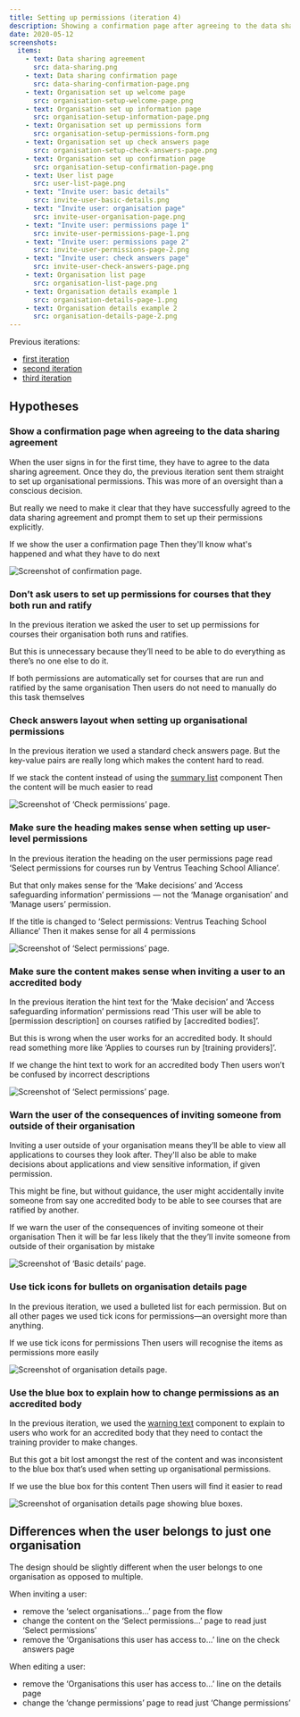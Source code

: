 ```yaml
---
title: Setting up permissions (iteration 4)
description: Showing a confirmation page after agreeing to the data sharing agreement, not asking users to setup permissions when they both run and ratify their courses, explaining the consequences of inviting someone from outside the organisation and various other content improvements.
date: 2020-05-12
screenshots:
  items:
    - text: Data sharing agreement
      src: data-sharing.png
    - text: Data sharing confirmation page
      src: data-sharing-confirmation-page.png
    - text: Organisation set up welcome page
      src: organisation-setup-welcome-page.png
    - text: Organisation set up information page
      src: organisation-setup-information-page.png
    - text: Organisation set up permissions form
      src: organisation-setup-permissions-form.png
    - text: Organisation set up check answers page
      src: organisation-setup-check-answers-page.png
    - text: Organisation set up confirmation page
      src: organisation-setup-confirmation-page.png
    - text: User list page
      src: user-list-page.png
    - text: "Invite user: basic details"
      src: invite-user-basic-details.png
    - text: "Invite user: organisation page"
      src: invite-user-organisation-page.png
    - text: "Invite user: permissions page 1"
      src: invite-user-permissions-page-1.png
    - text: "Invite user: permissions page 2"
      src: invite-user-permissions-page-2.png
    - text: "Invite user: check answers page"
      src: invite-user-check-answers-page.png
    - text: Organisation list page
      src: organisation-list-page.png
    - text: Organisation details example 1
      src: organisation-details-page-1.png
    - text: Organisation details example 2
      src: organisation-details-page-2.png
---
```


Previous iterations:

- [first iteration](/manage-teacher-training-applications/setting-up-permissions)
- [second iteration](/manage-teacher-training-applications/setting-up-permissions-iteration-2)
- [third iteration](/manage-teacher-training-applications/setting-up-permissions-iteration-3)

## Hypotheses

### Show a confirmation page when agreeing to the data sharing agreement

When the user signs in for the first time, they have to agree to the data sharing agreement. Once they do, the previous iteration sent them straight to set up organisational permissions. This was more of an oversight than a conscious decision.

But really we need to make it clear that they have successfully agreed to the data sharing agreement and prompt them to set up their permissions explicitly.

If we show the user a confirmation page
Then they'll know what's happened and what they have to do next

![Screenshot of confirmation page.](data-sharing-confirmation-page.png)

### Don’t ask users to set up permissions for courses that they both run and ratify

In the previous iteration we asked the user to set up permissions for courses their organisation both runs and ratifies.

But this is unnecessary because they’ll need to be able to do everything as there’s no one else to do it.

If both permissions are automatically set for courses that are run and ratified by the same organisation
Then users do not need to manually do this task themselves

### Check answers layout when setting up organisational permissions

In the previous iteration we used a standard check answers page. But the key-value pairs are really long which makes the content hard to read.

If we stack the content instead of using the [summary list](https://design-system.service.gov.uk/components/summary-list/) component
Then the content will be much easier to read

![Screenshot of ‘Check permissions’ page.](organisation-setup-check-answers-page.png)

### Make sure the heading makes sense when setting up user-level permissions

In the previous iteration the heading on the user permissions page read ‘Select permissions for courses run by Ventrus Teaching School Alliance’.

But that only makes sense for the ‘Make decisions’ and ‘Access safeguarding information’ permissions — not the ‘Manage organisation’ and ‘Manage users’ permission.

If the title is changed to ‘Select permissions: Ventrus Teaching School Alliance’
Then it makes sense for all 4 permissions

![Screenshot of ‘Select permissions’ page.](invite-user-permissions-page-2.png)

### Make sure the content makes sense when inviting a user to an accredited body

In the previous iteration the hint text for the ‘Make decision’ and ‘Access safeguarding information’ permissions read ‘This user will be able to [permission description] on courses ratified by [accredited bodies]’.

But this is wrong when the user works for an accredited body. It should read something more like ‘Applies to courses run by [training providers]’.

If we change the hint text to work for an accredited body
Then users won’t be confused by incorrect descriptions

![Screenshot of ‘Select permissions’ page.](invite-user-permissions-page-1.png)

### Warn the user of the consequences of inviting someone from outside of their organisation

Inviting a user outside of your organisation means they’ll be able to view all applications to courses they look after. They'll also be able to make decisions about applications and view sensitive information, if given permission.

This might be fine, but without guidance, the user might accidentally invite someone from say one accredited body to be able to see courses that are ratified by another.

If we warn the user of the consequences of inviting someone ot their organisation
Then it will be far less likely that the they’ll invite someone from outside of their organisation by mistake

![Screenshot of ‘Basic details’ page.](invite-warning.png)

### Use tick icons for bullets on organisation details page

In the previous iteration, we used a bulleted list for each permission. But on all other pages we used tick icons for permissions—an oversight more than anything.

If we use tick icons for permissions
Then users will recognise the items as permissions more easily

![Screenshot of organisation details page.](organisation-details-page-2.png)

### Use the blue box to explain how to change permissions as an accredited body

In the previous iteration, we used the [warning text](https://design-system.service.gov.uk/components/warning-text/) component to explain to users who work for an accredited body that they need to contact the training provider to make changes.

But this got a bit lost amongst the rest of the content and was inconsistent to the blue box that’s used when setting up organisational permissions.

If we use the blue box for this content
Then users will find it easier to read

![Screenshot of organisation details page showing blue boxes.](organisation-details-page-1.png)

## Differences when the user belongs to just one organisation

The design should be slightly different when the user belongs to one organisation as opposed to multiple.

When inviting a user:

- remove the ‘select organisations...’ page from the flow
- change the content on the ‘Select permissions...’ page to read just ‘Select permissions’
- remove the ‘Organisations this user has access to...’ line on the check answers page

When editing a user:

- remove the ‘Organisations this user has access to...’ line on the details page
- change the ‘change permissions’ page to read just ‘Change permissions’
